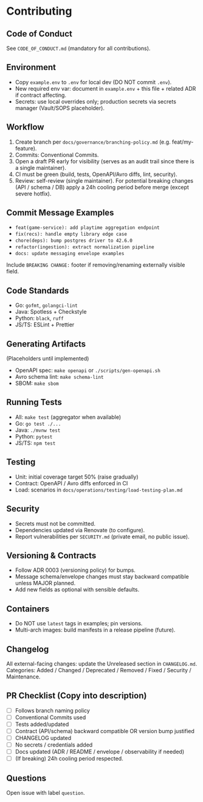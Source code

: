# Contributing

## Code of Conduct
See `CODE_OF_CONDUCT.md` (mandatory for all contributions).

## Environment
- Copy `example.env` to `.env` for local dev (DO NOT commit `.env`).
- New required env var: document in `example.env` + this file + related ADR if contract affecting.
- Secrets: use local overrides only; production secrets via secrets manager (Vault/SOPS placeholder).

## Workflow
1. Create branch per `docs/governance/branching-policy.md` (e.g. feat/my-feature).
2. Commits: Conventional Commits.
3. Open a draft PR early for visibility (serves as an audit trail since there is a single maintainer).
4. CI must be green (build, tests, OpenAPI/Avro diffs, lint, security).
5. Review: self-review (single maintainer). For potential breaking changes (API / schema / DB) apply a 24h cooling period before merge (except severe hotfix).

## Commit Message Examples
- `feat(game-service): add playtime aggregation endpoint`
- `fix(recs): handle empty library edge case`
- `chore(deps): bump postgres driver to 42.6.0`
- `refactor(ingestion): extract normalization pipeline`
- `docs: update messaging envelope examples`

Include `BREAKING CHANGE:` footer if removing/renaming externally visible field.

## Code Standards
- Go: `gofmt`, `golangci-lint`
- Java: Spotless + Checkstyle
- Python: `black`, `ruff`
- JS/TS: ESLint + Prettier

## Generating Artifacts
(Placeholders until implemented)
- OpenAPI spec: `make openapi` or `./scripts/gen-openapi.sh`
- Avro schema lint: `make schema-lint`
- SBOM: `make sbom`

## Running Tests
- All: `make test` (aggregator when available)
- Go: `go test ./...`
- Java: `./mvnw test`
- Python: `pytest`
- JS/TS: `npm test`

## Testing
- Unit: initial coverage target 50% (raise gradually)
- Contract: OpenAPI / Avro diffs enforced in CI
- Load: scenarios in `docs/operations/testing/load-testing-plan.md`

## Security
- Secrets must not be committed.
- Dependencies updated via Renovate (to configure).
- Report vulnerabilities per `SECURITY.md` (private email, no public issue).

## Versioning & Contracts
- Follow ADR 0003 (versioning policy) for bumps.
- Message schema/envelope changes must stay backward compatible unless MAJOR planned.
- Add new fields as optional with sensible defaults.

## Containers
- Do NOT use `latest` tags in examples; pin versions.
- Multi-arch images: build manifests in a release pipeline (future).

## Changelog
All external-facing changes: update the Unreleased section in `CHANGELOG.md`.
Categories: Added / Changed / Deprecated / Removed / Fixed / Security / Maintenance.

## PR Checklist (Copy into description)
- [ ] Follows branch naming policy
- [ ] Conventional Commits used
- [ ] Tests added/updated
- [ ] Contract (API/schema) backward compatible OR version bump justified
- [ ] CHANGELOG updated
- [ ] No secrets / credentials added
- [ ] Docs updated (ADR / README / envelope / observability if needed)
- [ ] (If breaking) 24h cooling period respected.

## Questions
Open issue with label `question`.
